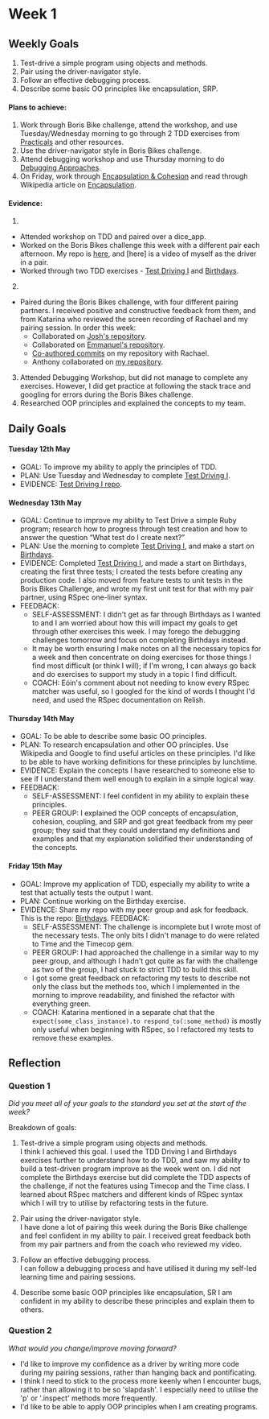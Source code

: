 # Week 1

## Weekly Goals
1. Test-drive a simple program using objects and methods.<br/>
2. Pair using the driver-navigator style.<br/> 
3. Follow an effective debugging process.<br/> 
4. Describe some basic OO principles like encapsulation, SRP. 

#### Plans to achieve:
1. Work through Boris Bike challenge, attend the workshop, and use Tuesday/Wednesday morning to go through 2 TDD exercises from [Practicals](https://github.com/makersacademy/skills-workshops/tree/master/practicals) and other resources.<br/>
2. Use the driver-navigator style in Boris Bikes challenge.<br/>
3. Attend debugging workshop and use Thursday morning to do [Debugging Approaches](https://github.com/makersacademy/skills-workshops/blob/master/practicals/debugging/debugging_approaches.md).<br/>
4. On Friday, work through [Encapsulation & Cohesion](https://github.com/makersacademy/skills-workshops/blob/master/practicals/object_oriented_design/encapsulation.md) and read through Wikipedia article on [Encapsulation](https://en.wikipedia.org/wiki/Encapsulation_%28computer_programming%29).

#### Evidence:
1. 
- Attended workshop on TDD and paired over a dice_app.
- Worked on the Boris Bikes challenge this week with a different pair each afternoon. My repo is [here](https://github.com/NikitaDouglas/boris_bikes), and [here] is a video of myself as the driver in a pair.
- Worked through two TDD exercises - [Test Driving I](https://github.com/NikitaDouglas/test_driving_1) and [Birthdays](https://github.com/NikitaDouglas/birthdays).
2.
- Paired during the Boris Bikes challenge, with four different pairing partners. I received positive and constructive feedback from them, and from Katarina who reviewed the screen recording of Rachael and my pairing session. In order this week:
  - Collaborated on [Josh's repository](https://github.com/joshuaabrookuk/Boris_Bikes).
  - Collaborated on [Emmanuel's repository](https://github.com/Emanuele-20/boris_bike_test).
  - [Co-authored commits](https://github.com/NikitaDouglas/boris_bikes/commit/7d75601e5210055cc74ffa8683cad5053d594232) on my repository with Rachael. 
  - Anthony collaborated on [my repository](https://github.com/NikitaDouglas/boris_bikes/graphs/contributors). 
3. Attended Debugging Workshop, but did not manage to complete any exercises. However, I did get practice at following the stack trace and googling for errors during the Boris Bikes challenge. 
4. Researched OOP principles and explained the concepts to my team.


## Daily Goals

#### Tuesday 12th May
- GOAL: To improve my ability to apply the principles of TDD.
- PLAN: Use Tuesday and Wednesday to complete [Test Driving I](https://github.com/makersacademy/skills-workshops/blob/master/practicals/test_driving.md).
- EVIDENCE: [Test Driving I repo](https://github.com/NikitaDouglas/test_driving_1).

#### Wednesday 13th May
- GOAL: Continue to improve my ability to Test Drive a simple Ruby program; research how to progress through test creation and how to answer the question “What test do I create next?”
- PLAN: Use the morning to complete [Test Driving I](https://github.com/makersacademy/skills-workshops/blob/master/practicals/test_driving.md), and make a start on [Birthdays](https://github.com/makersacademy/birthdays).
- EVIDENCE: Completed [Test Driving I](https://github.com/NikitaDouglas/test_driving_1), and made a start on Birthdays, creating the first three tests; I created the tests before creating any production code. I also moved from feature tests to unit tests in the Boris Bikes Challenge, and wrote my first unit test for that with my pair partner, using RSpec one-liner syntax. 
- FEEDBACK: 
  - SELF-ASSESSMENT: I didn't get as far through Birthdays as I wanted to and I am worried about how this will impact my goals to get through other exercises this week. I may forego the debugging challenges tomorrow and focus on completing Birthdays instead.
  - It may be worth ensuring I make notes on all the necessary topics for a week and then concentrate on doing exercises for those things I find most difficult (or think I will); if I'm wrong, I can always go back and do exercises to support my study in a topic I find difficult.  
  - COACH: Eóin's comment about not needing to know every RSpec matcher was useful, so I googled for the kind of words I thought I'd need, and used the RSpec documentation on Relish. 
  
  
#### Thursday 14th May
- GOAL: To be able to describe some basic OO principles. 
- PLAN: To research encapsulation and other OO principles. Use Wikipedia and Google to find useful articles on these principles. I'd like to be able to have working definitions for these principles by lunchtime. 
- EVIDENCE: Explain the concepts I have researched to someone else to see if I understand them well enough to explain in a simple logical way.
- FEEDBACK: 
  - SELF-ASSESSMENT: I feel confident in my ability to explain these principles. 
  - PEER GROUP: I explained the OOP concepts of encapsulation, cohesion, coupling, and SRP and got great feedback from my peer group; they said that they could understand my definitions and examples and that my explanation solidified their understanding of the concepts. 

#### Friday 15th May
- GOAL: Improve my application of TDD, especially my ability to write a test that actually tests the output I want.
- PLAN: Continue working on the Birthday exercise.
- EVIDENCE: Share my repo with my peer group and ask for feedback. This is the repo: [Birthdays](https://github.com/NikitaDouglas/birthdays). 
FEEDBACK:
  - SELF-ASSESSMENT: The challenge is incomplete but I wrote most of the necessary tests. The only bits I didn't manage to do were related to Time and the Timecop gem.
  - PEER GROUP: I had approached the challenge in a similar way to my peer group, and although I hadn't got quite as far with the challenge as two of the group, I had stuck to strict TDD to build this skill. 
  - I got some great feedback on refactoring my tests to describe not only the class but the methods too, which I implemented in the morning to improve readability, and finished the refactor with everything green. 
  - COACH: Katarina mentioned in a separate chat that the `expect(some_class_instance).to respond_to(:some_method)` is mostly only useful when beginning with RSpec, so I refactored my tests to remove these examples.  
  
## Reflection


### Question 1

*Did you meet all of your goals to the standard you set at the start of the week?*

Breakdown of goals:

1. Test-drive a simple program using objects and methods.<br/>
I think I achieved this goal. I used the TDD Driving I and Birthdays exercises further to understand how to do TDD, and saw my ability to build a test-driven program improve as the week went on. I did not complete the Birthdays exercise but did complete the TDD aspects of the challenge, if not the features using Timecop and the Time class. I learned about RSpec matchers and different kinds of RSpec syntax which I will try to utilise by refactoring tests in the future. 

2. Pair using the driver-navigator style.<br/> 
I have done a lot of pairing this week during the Boris Bike challenge and feel confident in my ability to pair. I received great feedback both from my pair partners and from the coach who reviewed my video. 

3. Follow an effective debugging process.<br/>
I can follow a debugging process and have utilised it during my self-led learning time and pairing sessions. 

4. Describe some basic OOP principles like encapsulation, SR
I am confident in my ability to describe these principles and explain them to others.

### Question 2

*What would you change/improve moving forward?*

- I'd like to improve my confidence as a driver by writing more code during my pairing sessions, rather than hanging back and pontificating.
- I think I need to stick to the process more keenly when I encounter bugs, rather than allowing it to be so 'slapdash'. I especially need to utilise the 'p' or '.inspect' methods more frequently. 
- I'd like to be able to apply OOP principles when I am creating programs.


